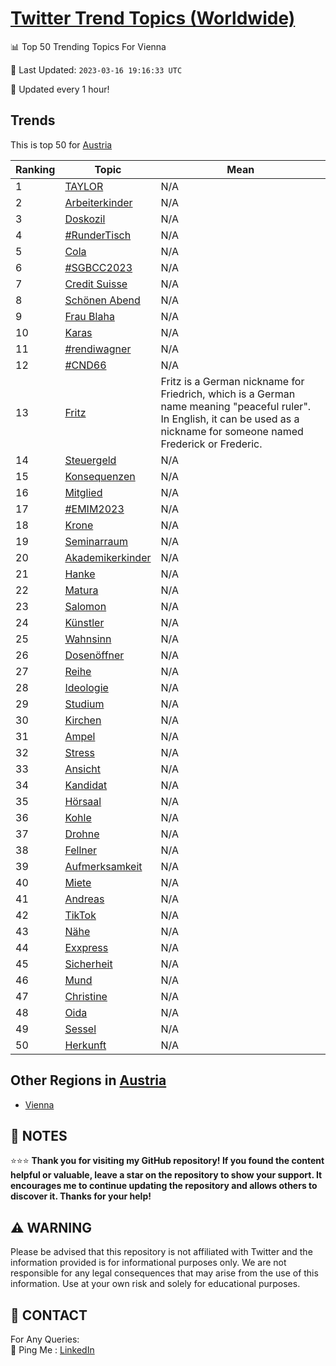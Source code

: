 [Twitter Trend Topics (Worldwide)](https://github.com/ErcinDedeoglu/Twitter-Trend-Topics)
==========


📊 Top 50 Trending Topics For Vienna

📆 Last Updated: `2023-03-16 19:16:33 UTC`

🔧 Updated every 1 hour!


## Trends

This is top 50 for [Austria](</Austria>)

| Ranking | Topic | Mean |
| ------- | ------------ | ------------ |
| 1 | [TAYLOR](http://twitter.com/search?q=TAYLOR) | N/A |
| 2 | [Arbeiterkinder](http://twitter.com/search?q=Arbeiterkinder) | N/A |
| 3 | [Doskozil](http://twitter.com/search?q=Doskozil) | N/A |
| 4 | [#RunderTisch](http://twitter.com/search?q=%23RunderTisch) | N/A |
| 5 | [Cola](http://twitter.com/search?q=Cola) | N/A |
| 6 | [#SGBCC2023](http://twitter.com/search?q=%23SGBCC2023) | N/A |
| 7 | [Credit Suisse](http://twitter.com/search?q=Credit+Suisse) | N/A |
| 8 | [Schönen Abend](http://twitter.com/search?q=Sch%c3%b6nen+Abend) | N/A |
| 9 | [Frau Blaha](http://twitter.com/search?q=Frau+Blaha) | N/A |
| 10 | [Karas](http://twitter.com/search?q=Karas) | N/A |
| 11 | [#rendiwagner](http://twitter.com/search?q=%23rendiwagner) | N/A |
| 12 | [#CND66](http://twitter.com/search?q=%23CND66) | N/A |
| 13 | [Fritz](http://twitter.com/search?q=Fritz) | Fritz is a German nickname for Friedrich, which is a German name meaning "peaceful ruler". In English, it can be used as a nickname for someone named Frederick or Frederic. |
| 14 | [Steuergeld](http://twitter.com/search?q=Steuergeld) | N/A |
| 15 | [Konsequenzen](http://twitter.com/search?q=Konsequenzen) | N/A |
| 16 | [Mitglied](http://twitter.com/search?q=Mitglied) | N/A |
| 17 | [#EMIM2023](http://twitter.com/search?q=%23EMIM2023) | N/A |
| 18 | [Krone](http://twitter.com/search?q=Krone) | N/A |
| 19 | [Seminarraum](http://twitter.com/search?q=Seminarraum) | N/A |
| 20 | [Akademikerkinder](http://twitter.com/search?q=Akademikerkinder) | N/A |
| 21 | [Hanke](http://twitter.com/search?q=Hanke) | N/A |
| 22 | [Matura](http://twitter.com/search?q=Matura) | N/A |
| 23 | [Salomon](http://twitter.com/search?q=Salomon) | N/A |
| 24 | [Künstler](http://twitter.com/search?q=K%c3%bcnstler) | N/A |
| 25 | [Wahnsinn](http://twitter.com/search?q=Wahnsinn) | N/A |
| 26 | [Dosenöffner](http://twitter.com/search?q=Dosen%c3%b6ffner) | N/A |
| 27 | [Reihe](http://twitter.com/search?q=Reihe) | N/A |
| 28 | [Ideologie](http://twitter.com/search?q=Ideologie) | N/A |
| 29 | [Studium](http://twitter.com/search?q=Studium) | N/A |
| 30 | [Kirchen](http://twitter.com/search?q=Kirchen) | N/A |
| 31 | [Ampel](http://twitter.com/search?q=Ampel) | N/A |
| 32 | [Stress](http://twitter.com/search?q=Stress) | N/A |
| 33 | [Ansicht](http://twitter.com/search?q=Ansicht) | N/A |
| 34 | [Kandidat](http://twitter.com/search?q=Kandidat) | N/A |
| 35 | [Hörsaal](http://twitter.com/search?q=H%c3%b6rsaal) | N/A |
| 36 | [Kohle](http://twitter.com/search?q=Kohle) | N/A |
| 37 | [Drohne](http://twitter.com/search?q=Drohne) | N/A |
| 38 | [Fellner](http://twitter.com/search?q=Fellner) | N/A |
| 39 | [Aufmerksamkeit](http://twitter.com/search?q=Aufmerksamkeit) | N/A |
| 40 | [Miete](http://twitter.com/search?q=Miete) | N/A |
| 41 | [Andreas](http://twitter.com/search?q=Andreas) | N/A |
| 42 | [TikTok](http://twitter.com/search?q=TikTok) | N/A |
| 43 | [Nähe](http://twitter.com/search?q=N%c3%a4he) | N/A |
| 44 | [Exxpress](http://twitter.com/search?q=Exxpress) | N/A |
| 45 | [Sicherheit](http://twitter.com/search?q=Sicherheit) | N/A |
| 46 | [Mund](http://twitter.com/search?q=Mund) | N/A |
| 47 | [Christine](http://twitter.com/search?q=Christine) | N/A |
| 48 | [Oida](http://twitter.com/search?q=Oida) | N/A |
| 49 | [Sessel](http://twitter.com/search?q=Sessel) | N/A |
| 50 | [Herkunft](http://twitter.com/search?q=Herkunft) | N/A |



## Other Regions in [Austria](</Austria>)

* [Vienna](</Austria/Vienna.md>)



## 📝 NOTES

⭐⭐⭐ **Thank you for visiting my GitHub repository! If you found the content helpful or valuable, leave a star on the repository to show your support. It encourages me to continue updating the repository and allows others to discover it. Thanks for your help!**


## ⚠️ WARNING

Please be advised that this repository is not affiliated with Twitter and the information provided is for informational purposes only. We are not responsible for any legal consequences that may arise from the use of this information. Use at your own risk and solely for educational purposes.


## 📨 CONTACT

 For Any Queries:  
            🏓 Ping Me : [LinkedIn](https://www.linkedin.com/in/ercindedeoglu/)
